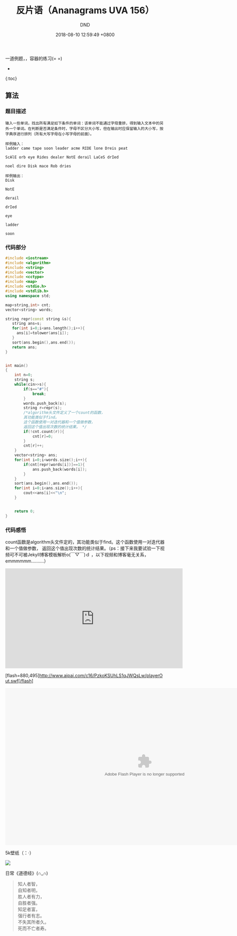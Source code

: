 ﻿---
layout: post
title:  "反片语（Ananagrams UVA 156）"
date:   2018-08-10 12:59:49 +0800
categories: C-program-language
tags: C-program-language
img: http://or4d8nhvk.bkt.clouddn.com/18-8-12/76518787.jpg
author: DND
---

一道例题，，容器的练习(= =) 

* 
{:toc}

## 算法

### 题目描述
```
输入一些单词，找出所有满足如下条件的单词：该单词不能通过字母重排，得到输入文本中的另外一个单词。在判断是否满足条件时，字母不区分大小写，但在输出时应保留输入的大小写，按字典序进行排列（所有大写字母在小写字母的前面）。

样例输入：
ladder came tape soon leader acme RIDE lone Dreis peat

ScAlE orb eye Rides dealer NotE derail LaCeS drIed

noel dire Disk mace Rob dries

样例输出：
Disk

NotE

derail

drIed

eye

ladder

soon
```

### 代码部分

```c++
#include <iostream>
#include <algorithm>
#include <string>
#include <vector>
#include <cctype>
#include <map>
#include <stdio.h>
#include <stdlib.h>
using namespace std;

map<string,int> cnt;
vector<string> words;

string repr(const string &s){
   string ans=s;
   for(int i=0;i<ans.length();i++){
     ans[i]=tolower(ans[i]);
   }
   sort(ans.begin(),ans.end());
   return ans;
}


int main()
{
    int n=0;
    string s;
    while(cin>>s){
        if(s=="#"){
            break;
        }
        words.push_back(s);
        string r=repr(s);
        /*algorithm头文件定义了一个count的函数，
        其功能类似于find。
        这个函数使用一对迭代器和一个值做参数，
        返回这个值出现次数的统计结果。 */
        if(!cnt.count(r)){
            cnt[r]=0;
        }
        cnt[r]++;
    }
    vector<string> ans;
    for(int i=0;i<words.size();i++){
        if(cnt[repr(words[i])]==1){
            ans.push_back(words[i]);
        }
    }
    sort(ans.begin(),ans.end());
    for(int i=0;i<ans.size();i++){
        cout<<ans[i]<<"\n";
    }


    return 0;
}


```


### 代码感悟
count函数是algorithm头文件定的，其功能类似于find。这个函数使用一对迭代器和一个值做参数，
返回这个值出现次数的统计结果。（ps：接下来我要试验一下视频可不可被Jekyll博客模板解析o(￣▽￣)ｄ ，以下视频和博客毫无关系，emmmmmm..........）

<iframe width="560" height="315" src="http://www.aipai.com/c16/PzkoKSUhLS1qJWQsLw.html" frameborder="0" allowfullscreen></iframe>

[flash=880,495]http://www.aipai.com/c16/PzkoKSUhLS1qJWQsLw/playerOut.swf[/flash]

<embed width="880" height="495" src="http://www.aipai.com/c16/PzkoKSUhLS1qJWQsLw/playerOut.swf" quality="high" align="middle" allowScriptAccess="always" type="application/x-shockwave-flash"/>

5k壁纸（：·）

![](http://or4d8nhvk.bkt.clouddn.com/18-8-12/59122841.jpg)

日常《道德经》(∩_∩)

> 知人者智，  
自知者明，  
胜人者有力，  
自胜者强。  
知足者富，  
强行者有志。  
不失其所者久。  
死而不亡者寿。  